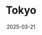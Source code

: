 ---
title: "Tokyo"
excerpt: "#TODO"
permalink: /voyage/japan/tokyo
collection: japan
date: 2025-03-21
header:
  overlay_image: voyage/japan/Tokyo-3v1.jpg
---